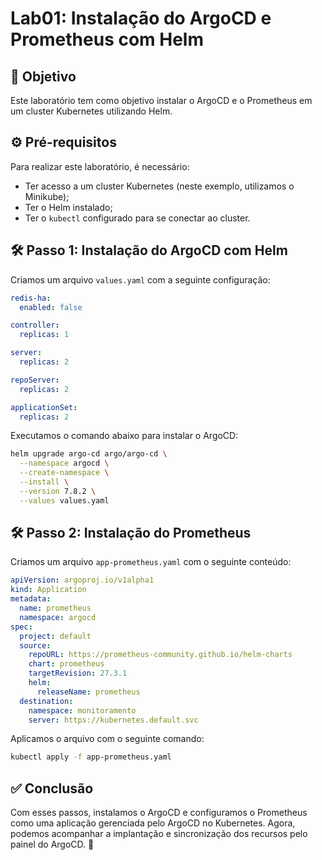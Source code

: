 # Lab01: Instalação do ArgoCD e Prometheus com Helm

## 📌 Objetivo
Este laboratório tem como objetivo instalar o ArgoCD e o Prometheus em um cluster Kubernetes utilizando Helm.

## ⚙️ Pré-requisitos
Para realizar este laboratório, é necessário:
- Ter acesso a um cluster Kubernetes (neste exemplo, utilizamos o Minikube);
- Ter o Helm instalado;
- Ter o `kubectl` configurado para se conectar ao cluster.

## 🛠 Passo 1: Instalação do ArgoCD com Helm
Criamos um arquivo `values.yaml` com a seguinte configuração:

```yaml
redis-ha:
  enabled: false

controller:
  replicas: 1

server:
  replicas: 2

repoServer:
  replicas: 2

applicationSet:
  replicas: 2
```

Executamos o comando abaixo para instalar o ArgoCD:

```sh
helm upgrade argo-cd argo/argo-cd \
  --namespace argocd \
  --create-namespace \
  --install \
  --version 7.8.2 \
  --values values.yaml
```

## 🛠 Passo 2: Instalação do Prometheus
Criamos um arquivo `app-prometheus.yaml` com o seguinte conteúdo:

```yaml
apiVersion: argoproj.io/v1alpha1
kind: Application
metadata:
  name: prometheus
  namespace: argocd
spec:
  project: default
  source:
    repoURL: https://prometheus-community.github.io/helm-charts
    chart: prometheus
    targetRevision: 27.3.1
    helm:
      releaseName: prometheus
  destination:
    namespace: monitoramento
    server: https://kubernetes.default.svc
```

Aplicamos o arquivo com o seguinte comando:

```sh
kubectl apply -f app-prometheus.yaml
```

## ✅ Conclusão
Com esses passos, instalamos o ArgoCD e configuramos o Prometheus como uma aplicação gerenciada pelo ArgoCD no Kubernetes. Agora, podemos acompanhar a implantação e sincronização dos recursos pelo painel do ArgoCD. 🚀

